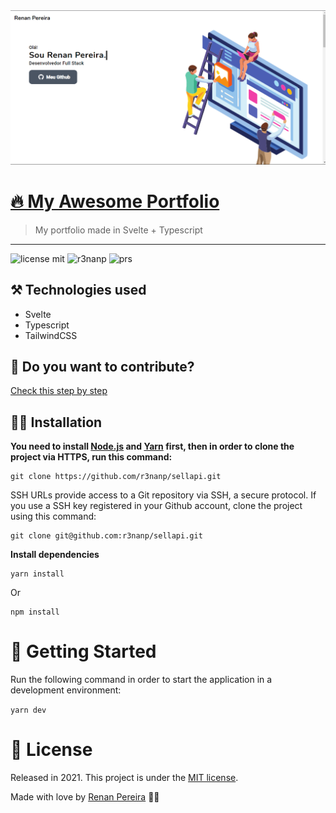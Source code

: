 <img src="./.github/screenshot.png">

# [🔥 My Awesome Portfolio](https://portfolio.r3nanp.vercel.app)

> My portfolio made in Svelte + Typescript

---

![license mit](https://img.shields.io/github/license/r3nanp/awesome-portfolio?color=blue&label=LICENSE&logo=github&style=for-the-badge)
![r3nanp](https://img.shields.io/badge/powered%20by-Svelte-blue?style=for-the-badge&logo=svelte)
![prs](https://img.shields.io/static/v1?label=PRs&message=welcome&style=for-the-badge&color=24B36B&labelColor=000000)

## ⚒ Technologies used

- Svelte
- Typescript
- TailwindCSS

## 🎇 Do you want to contribute?
[Check this step by step](./.github/CONTRIBUTING.md)

## 👷‍♂️ Installation

**You need to install [Node.js](https://nodejs.org/en/download/) and [Yarn](https://yarnpkg.com/) first, then in order to clone the project via HTTPS, run this command:**

```
git clone https://github.com/r3nanp/sellapi.git
```

SSH URLs provide access to a Git repository via SSH, a secure protocol. If you use a SSH key registered in your Github account, clone the project using this command:

```
git clone git@github.com:r3nanp/sellapi.git
```

**Install dependencies**

```
yarn install
```

Or

```
npm install
```

# 🏃 Getting Started

Run the following command in order to start the application in a development environment:

```yarn dev```

# :closed_book: License

Released in 2021.
This project is under the [MIT license](LICENSE).

Made with love by [Renan Pereira](https://github.com/r3nanp) 💜🚀
